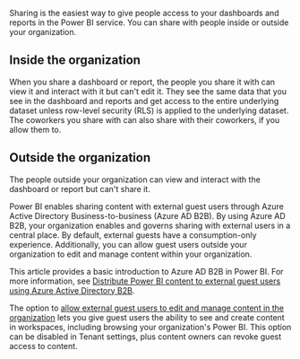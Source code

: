 Sharing is the easiest way to give people access to your dashboards and reports in the Power BI service. You can share with people inside or outside your organization.

## Inside the organization

When you share a dashboard or report, the people you share it with can view it and interact with it but can't edit it. They see the same data that you see in the dashboard and reports and get access to the entire underlying dataset unless row-level security (RLS) is applied to the underlying dataset. The coworkers you share with can also share with their coworkers, if you allow them to.

## Outside the organization

The people outside your organization can view and interact with the dashboard or report but can't share it.

Power BI enables sharing content with external guest users through Azure Active Directory Business-to-business (Azure AD B2B). By using Azure AD B2B, your organization enables and governs sharing with external users in a central place. By default, external guests have a consumption-only experience. Additionally, you can allow guest users outside your organization to edit and manage content within your organization.

This article provides a basic introduction to Azure AD B2B in Power BI. For more information, see [Distribute Power BI content to external guest users using Azure Active Directory B2B](/power-bi/guidance/whitepaper-azure-b2b-power-bi/?azure-portal=true).

The option to [allow external guest users to edit and manage content in the organization](/power-bi/admin/service-admin-portal?azure-portal=true#allow-external-guest-users-to-edit-and-manage-content-in-the-organization) lets you give guest users the ability to see and create content in workspaces, including browsing your organization's Power BI. This option can be disabled in Tenant settings, plus content owners can revoke guest access to content.
